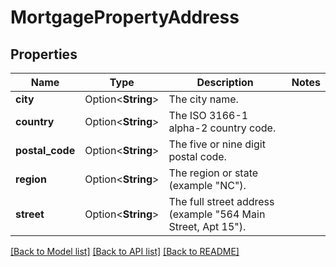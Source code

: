 # MortgagePropertyAddress

## Properties

Name | Type | Description | Notes
------------ | ------------- | ------------- | -------------
**city** | Option<**String**> | The city name. | 
**country** | Option<**String**> | The ISO 3166-1 alpha-2 country code. | 
**postal_code** | Option<**String**> | The five or nine digit postal code. | 
**region** | Option<**String**> | The region or state (example \"NC\"). | 
**street** | Option<**String**> | The full street address (example \"564 Main Street, Apt 15\"). | 

[[Back to Model list]](../README.md#documentation-for-models) [[Back to API list]](../README.md#documentation-for-api-endpoints) [[Back to README]](../README.md)


